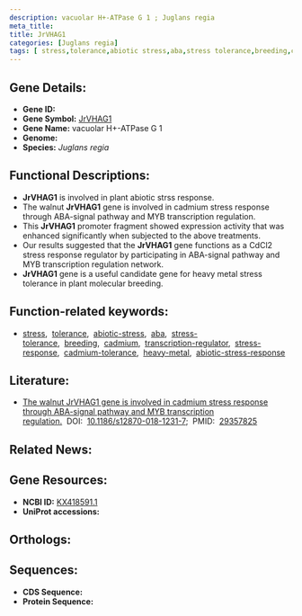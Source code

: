 ```yaml
---
description: vacuolar H+-ATPase G 1 ; Juglans regia
meta_title:
title: JrVHAG1
categories: [Juglans regia]
tags: [ stress,tolerance,abiotic stress,aba,stress tolerance,breeding,cadmium,transcription regulator,stress response,cadmium tolerance,heavy metal,abiotic stress response ]
---
```


## Gene Details:
- **Gene ID:** []()
- **Gene Symbol:** <u>JrVHAG1</u>
- **Gene Name:** vacuolar H+-ATPase G 1
- **Genome:** []()
- **Species:** *Juglans regia*

## Functional Descriptions:
   - **JrVHAG1** is involved in plant abiotic strss response.
   - The walnut **JrVHAG1** gene is involved in cadmium stress response through ABA-signal pathway and MYB transcription regulation.
   - This **JrVHAG1** promoter fragment showed expression activity that was enhanced significantly when subjected to the above treatments.
   - Our results suggested that the **JrVHAG1** gene functions as a CdCl2 stress response regulator by participating in ABA-signal pathway and MYB transcription regulation network.
   - **JrVHAG1** gene is a useful candidate gene for heavy metal stress tolerance in plant molecular breeding.

## Function-related keywords:
   - [stress](/tags/stress/),&nbsp;&nbsp;[tolerance](/tags/tolerance/),&nbsp;&nbsp;[abiotic-stress](/tags/abiotic-stress/),&nbsp;&nbsp;[aba](/tags/aba/),&nbsp;&nbsp;[stress-tolerance](/tags/stress-tolerance/),&nbsp;&nbsp;[breeding](/tags/breeding/),&nbsp;&nbsp;[cadmium](/tags/cadmium/),&nbsp;&nbsp;[transcription-regulator](/tags/transcription-regulator/),&nbsp;&nbsp;[stress-response](/tags/stress-response/),&nbsp;&nbsp;[cadmium-tolerance](/tags/cadmium-tolerance/),&nbsp;&nbsp;[heavy-metal](/tags/heavy-metal/),&nbsp;&nbsp;[abiotic-stress-response](/tags/abiotic-stress-response/)

## Literature:
   - [The walnut JrVHAG1 gene is involved in cadmium stress response through ABA-signal pathway and MYB transcription regulation.](https://doi.org/10.1186/s12870-018-1231-7)&nbsp;&nbsp;DOI:&nbsp;&nbsp;[10.1186/s12870-018-1231-7](https://doi.org/10.1186/s12870-018-1231-7);&nbsp;&nbsp;PMID:&nbsp;&nbsp;[29357825](https://pubmed.ncbi.nlm.nih.gov/29357825/)

## Related News:

## Gene Resources:
- **NCBI ID:**  [KX418591.1](https://www.ncbi.nlm.nih.gov/gene/?term=KX418591.1)
- **UniProt accessions:**  [](https://www.uniprot.org/uniprotkb//entry)

## Orthologs:

## Sequences:
- **CDS Sequence:**
- **Protein Sequence:**
